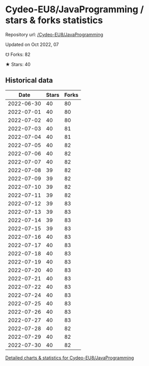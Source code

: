 # Cydeo-EU8/JavaProgramming / stars & forks statistics

Repository url: [/Cydeo-EU8/JavaProgramming](https://github.com/Cydeo-EU8/JavaProgramming)

Updated on Oct 2022, 07

☋ Forks: 82

★ Stars: 40

## Historical data
| Date | Stars | Forks |
|------|-------|-------|
| 2022-06-30 | 40 | 80 | 
| 2022-07-01 | 40 | 80 | 
| 2022-07-02 | 40 | 80 | 
| 2022-07-03 | 40 | 81 | 
| 2022-07-04 | 40 | 81 | 
| 2022-07-05 | 40 | 82 | 
| 2022-07-06 | 40 | 82 | 
| 2022-07-07 | 40 | 82 | 
| 2022-07-08 | 39 | 82 | 
| 2022-07-09 | 39 | 82 | 
| 2022-07-10 | 39 | 82 | 
| 2022-07-11 | 39 | 82 | 
| 2022-07-12 | 39 | 83 | 
| 2022-07-13 | 39 | 83 | 
| 2022-07-14 | 39 | 83 | 
| 2022-07-15 | 39 | 83 | 
| 2022-07-16 | 40 | 83 | 
| 2022-07-17 | 40 | 83 | 
| 2022-07-18 | 40 | 83 | 
| 2022-07-19 | 40 | 83 | 
| 2022-07-20 | 40 | 83 | 
| 2022-07-21 | 40 | 83 | 
| 2022-07-22 | 40 | 83 | 
| 2022-07-24 | 40 | 83 | 
| 2022-07-25 | 40 | 83 | 
| 2022-07-26 | 40 | 83 | 
| 2022-07-27 | 40 | 83 | 
| 2022-07-28 | 40 | 82 | 
| 2022-07-29 | 40 | 82 | 
| 2022-07-30 | 40 | 82 | 


[Detailed charts & statistics for Cydeo-EU8/JavaProgramming](https://reviewgithub.com/rep/Cydeo-EU8/JavaProgramming)

